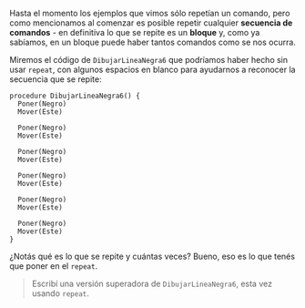Hasta el momento los ejemplos que vimos sólo repetían un comando, pero como mencionamos al comenzar es posible repetir cualquier **secuencia de comandos** - en definitiva lo que se repite es un **bloque** y, como ya sabíamos, en un bloque puede haber tantos comandos como se nos ocurra.

Miremos el código de `DibujarLineaNegra6` que podríamos haber hecho sin usar `repeat`, con algunos espacios en blanco para ayudarnos a reconocer la secuencia que se repite:

```gobstones
procedure DibujarLineaNegra6() {
  Poner(Negro)
  Mover(Este)

  Poner(Negro)
  Mover(Este)

  Poner(Negro)
  Mover(Este)

  Poner(Negro)
  Mover(Este)

  Poner(Negro)
  Mover(Este)  

  Poner(Negro)
  Mover(Este)  
}
```

¿Notás qué es lo que se repite y cuántas veces? Bueno, eso es lo que tenés que poner en el `repeat`.

> Escribí una versión superadora de `DibujarLineaNegra6`, esta vez usando `repeat`.